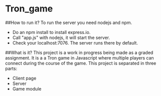 # Tron_game
##How to run it?
To run the server you need nodejs and npm.
- Do an npm install to install express.io.
- Call "app.js" with nodejs, it will start the server.
- Check your localhost:7076. The server runs there by default.

##What is it?
This project is a work in progress being made as a graded assignment.
It is a a Tron game in Javascript where multiple players can connect during the course of the game.
This project is separated in three parts: 
- Client page 
- Server
- Game module

